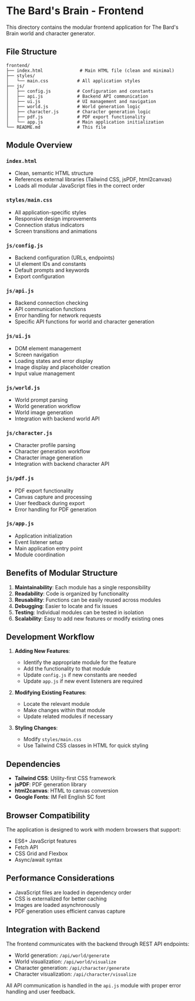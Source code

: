 # The Bard's Brain - Frontend

This directory contains the modular frontend application for The Bard's Brain world and character generator.

## File Structure

```
frontend/
├── index.html              # Main HTML file (clean and minimal)
├── styles/
│   └── main.css           # All application styles
├── js/
│   ├── config.js          # Configuration and constants
│   ├── api.js             # Backend API communication
│   ├── ui.js              # UI management and navigation
│   ├── world.js           # World generation logic
│   ├── character.js       # Character generation logic
│   ├── pdf.js             # PDF export functionality
│   └── app.js             # Main application initialization
└── README.md              # This file
```

## Module Overview

### `index.html`
- Clean, semantic HTML structure
- References external libraries (Tailwind CSS, jsPDF, html2canvas)
- Loads all modular JavaScript files in the correct order

### `styles/main.css`
- All application-specific styles
- Responsive design improvements
- Connection status indicators
- Screen transitions and animations

### `js/config.js`
- Backend configuration (URLs, endpoints)
- UI element IDs and constants
- Default prompts and keywords
- Export configuration

### `js/api.js`
- Backend connection checking
- API communication functions
- Error handling for network requests
- Specific API functions for world and character generation

### `js/ui.js`
- DOM element management
- Screen navigation
- Loading states and error display
- Image display and placeholder creation
- Input value management

### `js/world.js`
- World prompt parsing
- World generation workflow
- World image generation
- Integration with backend world API

### `js/character.js`
- Character profile parsing
- Character generation workflow
- Character image generation
- Integration with backend character API

### `js/pdf.js`
- PDF export functionality
- Canvas capture and processing
- User feedback during export
- Error handling for PDF generation

### `js/app.js`
- Application initialization
- Event listener setup
- Main application entry point
- Module coordination

## Benefits of Modular Structure

1. **Maintainability**: Each module has a single responsibility
2. **Readability**: Code is organized by functionality
3. **Reusability**: Functions can be easily reused across modules
4. **Debugging**: Easier to locate and fix issues
5. **Testing**: Individual modules can be tested in isolation
6. **Scalability**: Easy to add new features or modify existing ones

## Development Workflow

1. **Adding New Features**:
   - Identify the appropriate module for the feature
   - Add the functionality to that module
   - Update `config.js` if new constants are needed
   - Update `app.js` if new event listeners are required

2. **Modifying Existing Features**:
   - Locate the relevant module
   - Make changes within that module
   - Update related modules if necessary

3. **Styling Changes**:
   - Modify `styles/main.css`
   - Use Tailwind CSS classes in HTML for quick styling

## Dependencies

- **Tailwind CSS**: Utility-first CSS framework
- **jsPDF**: PDF generation library
- **html2canvas**: HTML to canvas conversion
- **Google Fonts**: IM Fell English SC font

## Browser Compatibility

The application is designed to work with modern browsers that support:
- ES6+ JavaScript features
- Fetch API
- CSS Grid and Flexbox
- Async/await syntax

## Performance Considerations

- JavaScript files are loaded in dependency order
- CSS is externalized for better caching
- Images are loaded asynchronously
- PDF generation uses efficient canvas capture

## Integration with Backend

The frontend communicates with the backend through REST API endpoints:
- World generation: `/api/world/generate`
- World visualization: `/api/world/visualize`
- Character generation: `/api/character/generate`
- Character visualization: `/api/character/visualize`

All API communication is handled in the `api.js` module with proper error handling and user feedback. 